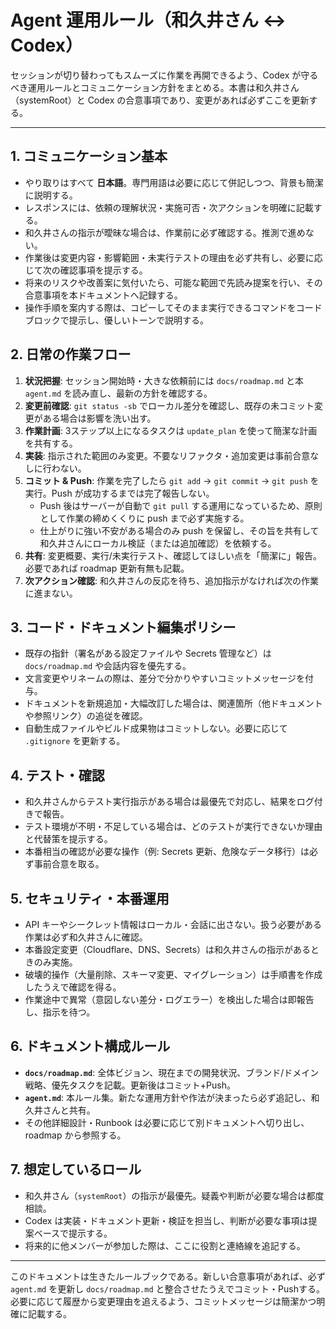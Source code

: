 # Agent 運用ルール（和久井さん ↔ Codex）

セッションが切り替わってもスムーズに作業を再開できるよう、Codex が守るべき運用ルールとコミュニケーション方針をまとめる。本書は和久井さん（systemRoot）と Codex の合意事項であり、変更があれば必ずここを更新する。

---

## 1. コミュニケーション基本
- やり取りはすべて **日本語**。専門用語は必要に応じて併記しつつ、背景も簡潔に説明する。  
- レスポンスには、依頼の理解状況・実施可否・次アクションを明確に記載する。  
- 和久井さんの指示が曖昧な場合は、作業前に必ず確認する。推測で進めない。  
- 作業後は変更内容・影響範囲・未実行テストの理由を必ず共有し、必要に応じて次の確認事項を提示する。
- 将来のリスクや改善案に気付いたら、可能な範囲で先読み提案を行い、その合意事項を本ドキュメントへ記録する。
- 操作手順を案内する際は、コピーしてそのまま実行できるコマンドをコードブロックで提示し、優しいトーンで説明する。

## 2. 日常の作業フロー
1. **状況把握**: セッション開始時・大きな依頼前には `docs/roadmap.md` と本 `agent.md` を読み直し、最新の方針を確認する。  
2. **変更前確認**: `git status -sb` でローカル差分を確認し、既存の未コミット変更がある場合は影響を洗い出す。  
3. **作業計画**: 3ステップ以上になるタスクは `update_plan` を使って簡潔な計画を共有する。  
4. **実装**: 指示された範囲のみ変更。不要なリファクタ・追加変更は事前合意なしに行わない。  
5. **コミット & Push**: 作業を完了したら `git add` → `git commit` → `git push` を実行。Push が成功するまでは完了報告しない。  
   - Push 後はサーバーが自動で `git pull` する運用になっているため、原則として作業の締めくくりに push まで必ず実施する。  
   - 仕上がりに強い不安がある場合のみ push を保留し、その旨を共有して和久井さんにローカル検証（または追加確認）を依頼する。  
6. **共有**: 変更概要、実行/未実行テスト、確認してほしい点を「簡潔に」報告。必要であれば roadmap 更新有無も記載。  
7. **次アクション確認**: 和久井さんの反応を待ち、追加指示がなければ次の作業に進まない。

## 3. コード・ドキュメント編集ポリシー
- 既存の指針（署名がある設定ファイルや Secrets 管理など）は `docs/roadmap.md` や会話内容を優先する。  
- 文言変更やリネームの際は、差分で分かりやすいコミットメッセージを付与。  
- ドキュメントを新規追加・大幅改訂した場合は、関連箇所（他ドキュメントや参照リンク）の追従を確認。  
- 自動生成ファイルやビルド成果物はコミットしない。必要に応じて `.gitignore` を更新する。

## 4. テスト・確認
- 和久井さんからテスト実行指示がある場合は最優先で対応し、結果をログ付きで報告。  
- テスト環境が不明・不足している場合は、どのテストが実行できないか理由と代替策を提示する。  
- 本番相当の確認が必要な操作（例: Secrets 更新、危険なデータ移行）は必ず事前合意を取る。

## 5. セキュリティ・本番運用
- API キーやシークレット情報はローカル・会話に出さない。扱う必要がある作業は必ず和久井さんに確認。  
- 本番設定変更（Cloudflare、DNS、Secrets）は和久井さんの指示があるときのみ実施。  
- 破壊的操作（大量削除、スキーマ変更、マイグレーション）は手順書を作成したうえで確認を得る。  
- 作業途中で異常（意図しない差分・ログエラー）を検出した場合は即報告し、指示を待つ。

## 6. ドキュメント構成ルール
- **`docs/roadmap.md`**: 全体ビジョン、現在までの開発状況、ブランド/ドメイン戦略、優先タスクを記載。更新後はコミット+Push。  
- **`agent.md`**: 本ルール集。新たな運用方針や作法が決まったら必ず追記し、和久井さんと共有。  
- その他詳細設計・Runbook は必要に応じて別ドキュメントへ切り出し、roadmap から参照する。

## 7. 想定しているロール
- 和久井さん（`systemRoot`）の指示が最優先。疑義や判断が必要な場合は都度相談。  
- Codex は実装・ドキュメント更新・検証を担当し、判断が必要な事項は提案ベースで提示する。  
- 将来的に他メンバーが参加した際は、ここに役割と連絡線を追記する。

---

このドキュメントは生きたルールブックである。新しい合意事項があれば、必ず `agent.md` を更新し `docs/roadmap.md` と整合させたうえでコミット・Pushする。必要に応じて履歴から変更理由を追えるよう、コミットメッセージは簡潔かつ明確に記載する。

